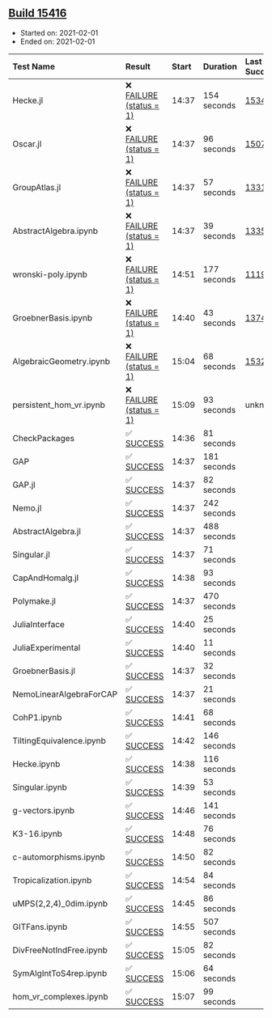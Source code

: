 ## [Build 15416](https://oscarci.mathematik.uni-kl.de/job/oscar/15416/)

* Started on: 2021-02-01
* Ended on: 2021-02-01

| Test Name    | Result | Start | Duration | Last Success | First Failure |
|:-------------|:-------|:------|:---------|:-------------|:--------------|
| Hecke.jl | ❌ [FAILURE (status = 1)](https://oscarci.mathematik.uni-kl.de/job/oscar/15416/artifact/logs/build-15416/Hecke.jl.log) | 14:37 | 154 seconds | [15344](https://oscarci.mathematik.uni-kl.de/job/oscar/15344/) | [15348](https://oscarci.mathematik.uni-kl.de/job/oscar/15348/) |
| Oscar.jl | ❌ [FAILURE (status = 1)](https://oscarci.mathematik.uni-kl.de/job/oscar/15416/artifact/logs/build-15416/Oscar.jl.log) | 14:37 | 96 seconds | [15079](https://oscarci.mathematik.uni-kl.de/job/oscar/15079/) | [15080](https://oscarci.mathematik.uni-kl.de/job/oscar/15080/) |
| GroupAtlas.jl | ❌ [FAILURE (status = 1)](https://oscarci.mathematik.uni-kl.de/job/oscar/15416/artifact/logs/build-15416/GroupAtlas.jl.log) | 14:37 | 57 seconds | [13311](https://oscarci.mathematik.uni-kl.de/job/oscar/13311/) | [13312](https://oscarci.mathematik.uni-kl.de/job/oscar/13312/) |
| AbstractAlgebra.ipynb | ❌ [FAILURE (status = 1)](https://oscarci.mathematik.uni-kl.de/job/oscar/15416/artifact/logs/build-15416/AbstractAlgebra.ipynb.log) | 14:37 | 39 seconds | [13355](https://oscarci.mathematik.uni-kl.de/job/oscar/13355/) | [13356](https://oscarci.mathematik.uni-kl.de/job/oscar/13356/) |
| wronski-poly.ipynb | ❌ [FAILURE (status = 1)](https://oscarci.mathematik.uni-kl.de/job/oscar/15416/artifact/logs/build-15416/wronski-poly.ipynb.log) | 14:51 | 177 seconds | [11192](https://oscarci.mathematik.uni-kl.de/job/oscar/11192/) | [11193](https://oscarci.mathematik.uni-kl.de/job/oscar/11193/) |
| GroebnerBasis.ipynb | ❌ [FAILURE (status = 1)](https://oscarci.mathematik.uni-kl.de/job/oscar/15416/artifact/logs/build-15416/GroebnerBasis.ipynb.log) | 14:40 | 43 seconds | [13748](https://oscarci.mathematik.uni-kl.de/job/oscar/13748/) | [13749](https://oscarci.mathematik.uni-kl.de/job/oscar/13749/) |
| AlgebraicGeometry.ipynb | ❌ [FAILURE (status = 1)](https://oscarci.mathematik.uni-kl.de/job/oscar/15416/artifact/logs/build-15416/AlgebraicGeometry.ipynb.log) | 15:04 | 68 seconds | [15322](https://oscarci.mathematik.uni-kl.de/job/oscar/15322/) | [15323](https://oscarci.mathematik.uni-kl.de/job/oscar/15323/) |
| persistent_hom_vr.ipynb | ❌ [FAILURE (status = 1)](https://oscarci.mathematik.uni-kl.de/job/oscar/15416/artifact/logs/build-15416/persistent_hom_vr.ipynb.log) | 15:09 | 93 seconds | unknown | unknown |
| CheckPackages | ✅ [SUCCESS](https://oscarci.mathematik.uni-kl.de/job/oscar/15416/artifact/logs/build-15416/CheckPackages.log) | 14:36 | 81 seconds |  |  |
| GAP | ✅ [SUCCESS](https://oscarci.mathematik.uni-kl.de/job/oscar/15416/artifact/logs/build-15416/GAP.log) | 14:37 | 181 seconds |  |  |
| GAP.jl | ✅ [SUCCESS](https://oscarci.mathematik.uni-kl.de/job/oscar/15416/artifact/logs/build-15416/GAP.jl.log) | 14:37 | 82 seconds |  |  |
| Nemo.jl | ✅ [SUCCESS](https://oscarci.mathematik.uni-kl.de/job/oscar/15416/artifact/logs/build-15416/Nemo.jl.log) | 14:37 | 242 seconds |  |  |
| AbstractAlgebra.jl | ✅ [SUCCESS](https://oscarci.mathematik.uni-kl.de/job/oscar/15416/artifact/logs/build-15416/AbstractAlgebra.jl.log) | 14:37 | 488 seconds |  |  |
| Singular.jl | ✅ [SUCCESS](https://oscarci.mathematik.uni-kl.de/job/oscar/15416/artifact/logs/build-15416/Singular.jl.log) | 14:37 | 71 seconds |  |  |
| CapAndHomalg.jl | ✅ [SUCCESS](https://oscarci.mathematik.uni-kl.de/job/oscar/15416/artifact/logs/build-15416/CapAndHomalg.jl.log) | 14:38 | 93 seconds |  |  |
| Polymake.jl | ✅ [SUCCESS](https://oscarci.mathematik.uni-kl.de/job/oscar/15416/artifact/logs/build-15416/Polymake.jl.log) | 14:37 | 470 seconds |  |  |
| JuliaInterface | ✅ [SUCCESS](https://oscarci.mathematik.uni-kl.de/job/oscar/15416/artifact/logs/build-15416/JuliaInterface.log) | 14:40 | 25 seconds |  |  |
| JuliaExperimental | ✅ [SUCCESS](https://oscarci.mathematik.uni-kl.de/job/oscar/15416/artifact/logs/build-15416/JuliaExperimental.log) | 14:40 | 11 seconds |  |  |
| GroebnerBasis.jl | ✅ [SUCCESS](https://oscarci.mathematik.uni-kl.de/job/oscar/15416/artifact/logs/build-15416/GroebnerBasis.jl.log) | 14:37 | 32 seconds |  |  |
| NemoLinearAlgebraForCAP | ✅ [SUCCESS](https://oscarci.mathematik.uni-kl.de/job/oscar/15416/artifact/logs/build-15416/NemoLinearAlgebraForCAP.log) | 14:37 | 21 seconds |  |  |
| CohP1.ipynb | ✅ [SUCCESS](https://oscarci.mathematik.uni-kl.de/job/oscar/15416/artifact/logs/build-15416/CohP1.ipynb.log) | 14:41 | 68 seconds |  |  |
| TiltingEquivalence.ipynb | ✅ [SUCCESS](https://oscarci.mathematik.uni-kl.de/job/oscar/15416/artifact/logs/build-15416/TiltingEquivalence.ipynb.log) | 14:42 | 146 seconds |  |  |
| Hecke.ipynb | ✅ [SUCCESS](https://oscarci.mathematik.uni-kl.de/job/oscar/15416/artifact/logs/build-15416/Hecke.ipynb.log) | 14:38 | 116 seconds |  |  |
| Singular.ipynb | ✅ [SUCCESS](https://oscarci.mathematik.uni-kl.de/job/oscar/15416/artifact/logs/build-15416/Singular.ipynb.log) | 14:39 | 53 seconds |  |  |
| g-vectors.ipynb | ✅ [SUCCESS](https://oscarci.mathematik.uni-kl.de/job/oscar/15416/artifact/logs/build-15416/g-vectors.ipynb.log) | 14:46 | 141 seconds |  |  |
| K3-16.ipynb | ✅ [SUCCESS](https://oscarci.mathematik.uni-kl.de/job/oscar/15416/artifact/logs/build-15416/K3-16.ipynb.log) | 14:48 | 76 seconds |  |  |
| c-automorphisms.ipynb | ✅ [SUCCESS](https://oscarci.mathematik.uni-kl.de/job/oscar/15416/artifact/logs/build-15416/c-automorphisms.ipynb.log) | 14:50 | 82 seconds |  |  |
| Tropicalization.ipynb | ✅ [SUCCESS](https://oscarci.mathematik.uni-kl.de/job/oscar/15416/artifact/logs/build-15416/Tropicalization.ipynb.log) | 14:54 | 84 seconds |  |  |
| uMPS(2,2,4)_0dim.ipynb | ✅ [SUCCESS](https://oscarci.mathematik.uni-kl.de/job/oscar/15416/artifact/logs/build-15416/uMPS-2-2-4-_0dim.ipynb.log) | 14:45 | 86 seconds |  |  |
| GITFans.ipynb | ✅ [SUCCESS](https://oscarci.mathematik.uni-kl.de/job/oscar/15416/artifact/logs/build-15416/GITFans.ipynb.log) | 14:55 | 507 seconds |  |  |
| DivFreeNotIndFree.ipynb | ✅ [SUCCESS](https://oscarci.mathematik.uni-kl.de/job/oscar/15416/artifact/logs/build-15416/DivFreeNotIndFree.ipynb.log) | 15:05 | 82 seconds |  |  |
| SymAlgIntToS4rep.ipynb | ✅ [SUCCESS](https://oscarci.mathematik.uni-kl.de/job/oscar/15416/artifact/logs/build-15416/SymAlgIntToS4rep.ipynb.log) | 15:06 | 64 seconds |  |  |
| hom_vr_complexes.ipynb | ✅ [SUCCESS](https://oscarci.mathematik.uni-kl.de/job/oscar/15416/artifact/logs/build-15416/hom_vr_complexes.ipynb.log) | 15:07 | 99 seconds |  |  |
